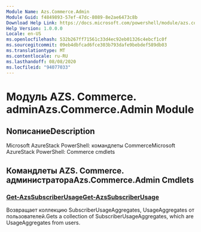 ```yaml
---
Module Name: Azs.Commerce.Admin
Module Guid: f4849893-57ef-47dc-8089-8e2ae6473c8b
Download Help Link: https://docs.microsoft.com/powershell/module/azs.commerce.admin
Help Version: 1.0.0.0
Locale: en-US
ms.openlocfilehash: 532b267ff71561c33d4ec92eb01326c4ebcf1c0f
ms.sourcegitcommit: 09eb4dbfcad6fce303b793dafe9bebdef589db03
ms.translationtype: MT
ms.contentlocale: ru-RU
ms.lasthandoff: 08/08/2020
ms.locfileid: "94077033"
---
```

# <span data-ttu-id="4cdf8-101">Модуль AZS. Commerce. admin</span><span class="sxs-lookup"><span data-stu-id="4cdf8-101">Azs.Commerce.Admin Module</span></span>
## <span data-ttu-id="4cdf8-102">Nописание</span><span class="sxs-lookup"><span data-stu-id="4cdf8-102">Description</span></span>
<span data-ttu-id="4cdf8-103">Microsoft AzureStack PowerShell: командлеты Commerce</span><span class="sxs-lookup"><span data-stu-id="4cdf8-103">Microsoft AzureStack PowerShell: Commerce cmdlets</span></span>

## <span data-ttu-id="4cdf8-104">Командлеты AZS. Commerce. администратора</span><span class="sxs-lookup"><span data-stu-id="4cdf8-104">Azs.Commerce.Admin Cmdlets</span></span>
### [<span data-ttu-id="4cdf8-105">Get-AzsSubscriberUsage</span><span class="sxs-lookup"><span data-stu-id="4cdf8-105">Get-AzsSubscriberUsage</span></span>](Get-AzsSubscriberUsage.md)
<span data-ttu-id="4cdf8-106">Возвращает коллекцию SubscriberUsageAggregates, UsageAggregates от пользователей.</span><span class="sxs-lookup"><span data-stu-id="4cdf8-106">Gets a collection of SubscriberUsageAggregates, which are UsageAggregates from users.</span></span>

